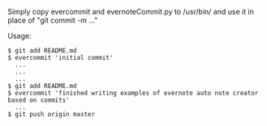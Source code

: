 Simply copy evercommit and evernoteCommit.py to /usr/bin/
and use it in place of "git commit -m ..."

Usage:

    $ git add README.md
    $ evercommit 'initial commit'
      ...
      ...
      ...
    $ git add README.md
    $ evercommit 'finished writing examples of evernote auto note creator based on commits'
      ...
    $ git push origin master
